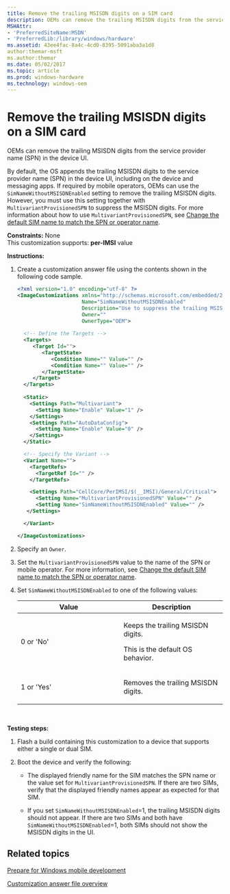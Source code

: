 ```yaml
---
title: Remove the trailing MSISDN digits on a SIM card
description: OEMs can remove the trailing MSISDN digits from the service provider name (SPN) in the device UI.
MSHAttr:
- 'PreferredSiteName:MSDN'
- 'PreferredLib:/library/windows/hardware'
ms.assetid: 43ee4fac-8a4c-4cd0-8395-5091aba3a1d8
author:themar-msft
ms.author:themar
ms.date: 05/02/2017
ms.topic: article
ms.prod: windows-hardware
ms.technology: windows-oem
---
```


# Remove the trailing MSISDN digits on a SIM card


OEMs can remove the trailing MSISDN digits from the service provider name (SPN) in the device UI.

By default, the OS appends the trailing MSISDN digits to the service provider name (SPN) in the device UI, including on the device and messaging apps. If required by mobile operators, OEMs can use the `SimNameWithoutMSISDNEnabled` setting to remove the trailing MSISDN digits. However, you must use this setting together with `MultivariantProvisionedSPN` to suppress the MSISDN digits. For more information about how to use `MultivariantProvisionedSPN`, see [Change the default SIM name to match the SPN or operator name](change-the-default-sim-name-to-match-the-spn-or-operator-name.md).

<a href="" id="constraints---none"></a>**Constraints:** None  
This customization supports: **per-IMSI** value

<a href="" id="instructions-"></a>**Instructions:**  
1.  Create a customization answer file using the contents shown in the following code sample.

    ```XML
    <?xml version="1.0" encoding="utf-8" ?>  
    <ImageCustomizations xmlns="http://schemas.microsoft.com/embedded/2004/10/ImageUpdate"  
                         Name="SimNameWithoutMSISDNEnabled"  
                         Description="Use to suppress the trailing MSISDN digits that are appended to the SPN in the device UI."  
                         Owner=""  
                         OwnerType="OEM"> 
      
      <!-- Define the Targets --> 
      <Targets>
         <Target Id="">
            <TargetState>
               <Condition Name="" Value="" />
               <Condition Name="" Value="" />
            </TargetState>
         </Target>
      </Targets>
      
      <Static>
        <Settings Path="Multivariant">
          <Setting Name="Enable" Value="1" />
        </Settings>
        <Settings Path="AutoDataConfig">
          <Setting Name="Enable" Value="0" />
        </Settings>
      </Static>

      <!-- Specify the Variant -->
      <Variant Name=""> 
        <TargetRefs>
          <TargetRef Id="" /> 
        </TargetRefs>

        <Settings Path="CellCore/PerIMSI/$(__IMSI)/General/Critical">  
          <Setting Name="MultivariantProvisionedSPN" Value="" />    
          <Setting Name="SimNameWithoutMSISDNEnabled" Value="" />    
       </Settings>  

      </Variant>

    </ImageCustomizations>
    ```

2.  Specify an `Owner`.

3.  Set the `MultivariantProvisionedSPN` value to the name of the SPN or mobile operator. For more information, see [Change the default SIM name to match the SPN or operator name](change-the-default-sim-name-to-match-the-spn-or-operator-name.md).

4.  Set `SimNameWithoutMSISDNEnabled` to one of the following values:

    <table>
    <colgroup>
    <col width="50%" />
    <col width="50%" />
    </colgroup>
    <thead>
    <tr class="header">
    <th>Value</th>
    <th>Description</th>
    </tr>
    </thead>
    <tbody>
    <tr class="odd">
    <td><p>0 or 'No'</p></td>
    <td><p>Keeps the trailing MSISDN digits.</p>
    <p>This is the default OS behavior.</p></td>
    </tr>
    <tr class="even">
    <td><p>1 or 'Yes'</p></td>
    <td><p>Removes the trailing MSISDN digits.</p></td>
    </tr>
    </tbody>
    </table>

     

<a href="" id="testing-steps-"></a>**Testing steps:**  
1.  Flash a build containing this customization to a device that supports either a single or dual SIM.

2.  Boot the device and verify the following:

    -   The displayed friendly name for the SIM matches the SPN name or the value set for `MultivariantProvisionedSPN`. If there are two SIMs, verify that the displayed friendly names appear as expected for that SIM.

    -   If you set `SimNameWithoutMSISDNEnabled`=1, the trailing MSISDN digits should not appear. If there are two SIMs and both have `SimNameWithoutMSISDNEnabled`=1, both SIMs should not show the MSISDN digits in the UI.

## Related topics

[Prepare for Windows mobile development](https://docs.microsoft.com/en-us/windows-hardware/manufacture/mobile/preparing-for-windows-mobile-development)

[Customization answer file overview](https://docs.microsoft.com/en-us/windows-hardware/customize/mobile/mcsf/customization-answer-file)

